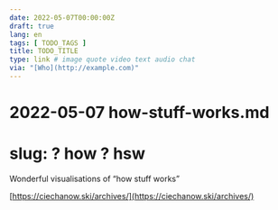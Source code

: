 ```yaml
---
date: 2022-05-07T00:00:00Z
draft: true
lang: en
tags: [ TODO_TAGS ]
title: TODO_TITLE
type: link # image quote video text audio chat
via: "[Who](http://example.com)"
---
```



# 2022-05-07 how-stuff-works.md
# slug: ? how ? hsw


Wonderful visualisations of “how stuff works”

[https://ciechanow.ski/archives/](https://ciechanow.ski/archives/)


